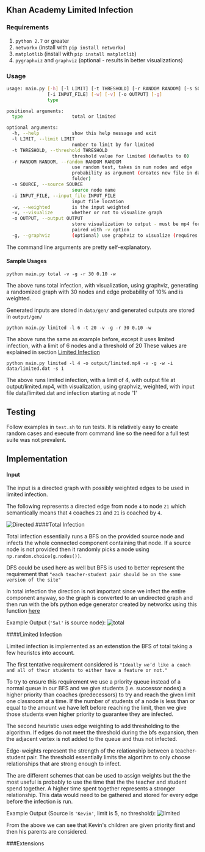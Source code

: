
## Khan Academy Limited Infection

### Requirements

1. `python 2.7` or greater
2. `networkx` (install with `pip install networkx`)
3. `matplotlib` (install with `pip install matplotlib`)
4. `pygraphviz` and `graphviz` (optional - results in better visualizations) 

### Usage

```bash
usage: main.py [-h] [-l LIMIT] [-t THRESHOLD] [-r RANDOM RANDOM] [-s SOURCE]
               [-i INPUT_FILE] [-w] [-v] [-o OUTPUT] [-g]
               type

positional arguments:
  type                  total or limited

optional arguments:
  -h, --help            show this help message and exit
  -l LIMIT, --limit LIMIT
                        number to limit by for limited
  -t THRESHOLD, --threshold THRESHOLD
                        threshold value for limited (defaults to 0)
  -r RANDOM RANDOM, --random RANDOM RANDOM
                        use random test, takes in num nodes and edge
                        probability as argument (creates new file in data
                        folder)
  -s SOURCE, --source SOURCE
                        source node name
  -i INPUT_FILE, --input_file INPUT_FILE
                        input file location
  -w, --weighted        is the input weighted
  -v, --visualize       whether or not to visualize graph
  -o OUTPUT, --output OUTPUT
                        store visualization to output - must be mp4 format - (requires ffmpeg) -
                        paired with -v option
  -g, --graphviz        (optional) use graphviz to visualize (requires pygraphviz)
```

The command line arguments are pretty self-explanatory.

#### Sample Usages
```
python main.py total -v -g -r 30 0.10 -w
```
The above runs total infection, with visualization, using graphviz, generating a randomized graph with 30 nodes and edge probability of 10% and is weighted.

Generated inputs are stored in `data/gen/` and generated outputs are stored in `output/gen/`

```
python main.py limited -l 6 -t 20 -v -g -r 30 0.10 -w
```
The above runs the same as example before, except it uses limited infection, with a limit of 6 nodes and a threshold of 20
These values are explained in section [Limited Infection](#limited-infection)

```
python main.py limited -l 4 -o output/limited.mp4 -v -g -w -i data/limited.dat -s 1
```
The above runs limited infection, with a limit of 4, with output file at output/limited.mp4, with visualization, using graphviz, weighted, with input file data/limited.dat and infection starting at node '1'

## Testing
Follow examples in `test.sh` to run tests. It is relatively easy to create random cases and execute from command line so the need for a full test suite was not prevalent.

## Implementation

#### Input
The input is a directed graph with possibly weighted edges to be used in limited infection.

The following represents a directed edge from node `4` to node `21` which semantically means that `4` coaches `21` and `21` is coached by `4`.

![Directed](https://cloud.githubusercontent.com/assets/1384045/15299835/0d9ab7f6-1b74-11e6-83e0-9b8a7edb97d1.png)
####Total Infection

Total infection essentially runs a BFS on the provided source node and infects the whole connected component containing that node. If a source node is not provided then it randomly picks a node using `np.random.choice(g.nodes())`.

DFS could be used here as well but BFS is used to better represent the requirement that `"each teacher-student pair should be on the same version of the site"`

In total infection the direction is not important since we infect the entire component anyway, so the graph is converted to an undirected graph and then run with the bfs python edge generator created by networkx using this function [here](https://networkx.github.io/documentation/networkx-1.10/reference/generated/networkx.algorithms.traversal.breadth_first_search.bfs_edges.html)

Example Output (`'Sal'` is source node):
![total](https://cloud.githubusercontent.com/assets/1384045/15302382/b18be964-1b80-11e6-8b6d-e3c856f254e5.gif)

####Limited Infection

Limited infection is implemented as an extenstion the BFS of total taking a few heuristcs into account.

The first tentative requirement considered is `"Ideally we’d like a coach and all of their students to either have a feature or not."`

To try to ensure this requirement we use a priority queue instead of a normal queue in our BFS and we give students (i.e. successor nodes) a higher priority than coaches (predecessors) to try and reach the given limit one classroom at a time. If the number of students of a node is less than or equal to the amount we have left before reaching the limit, then we give those students even higher priority to guarantee they are infected.

The second heuristic uses edge weighting to add thresholding to the algorithm. If edges do not meet the threshold during the bfs expansion, then the adjacent vertex is not added to the queue and thus not infected.

Edge-weights represent the strength of the relationship between a teacher-student pair. The threshold essentially limits the algortihm to only choose relationships that are strong enough to infect.

The are different schemes that can be used to assign weights but the the most useful is probably to use the time that the the teacher and student spend together. A higher time spent together represents a stronger relationship. This data would need to be gathered and stored for every edge before the infection is run.

Example Output (Source is `'Kevin'`, limit is 5, no threshold):
![limited](https://cloud.githubusercontent.com/assets/1384045/15302613/d74ccadc-1b81-11e6-8bdd-2668c2ca570d.gif)

From the above we can see that Kevin's children are given priority first and then his parents are considered.

###Extensions



